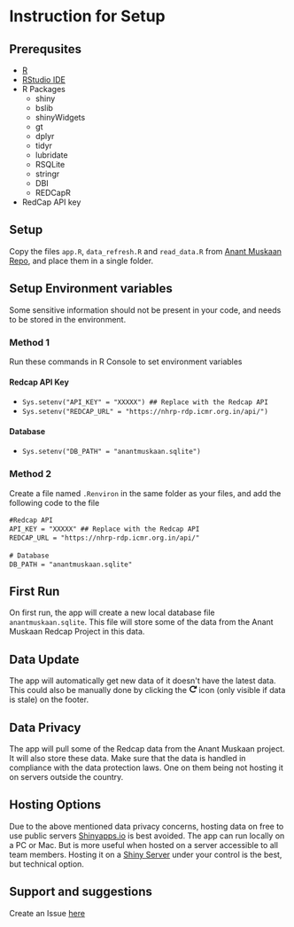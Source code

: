 # Instruction for Setup

## Prerequsites
- [R](https://www.r-project.org)
- [RStudio IDE](https://posit.co/products/open-source/rstudio/)
- R Packages
  - shiny
  - bslib
  - shinyWidgets
  - gt
  - dplyr
  - tidyr
  - lubridate
  - RSQLite
  - stringr
  - DBI
  - REDCapR
- RedCap API key

## Setup
Copy the files `app.R`, `data_refresh.R` and `read_data.R` from [Anant Muskaan Repo](https://github.com/ashwinikalantri/AnantMuskaan/), and place them in a single folder.


## Setup Environment variables
Some sensitive information should not be present in your code, and needs to be stored in the environment.

### Method 1

Run these commands in R Console to set environment variables

#### Redcap API Key
- `Sys.setenv("API_KEY" = "XXXXX") ## Replace with the Redcap API`
- `Sys.setenv("REDCAP_URL" = "https://nhrp-rdp.icmr.org.in/api/")`


#### Database
- `Sys.setenv("DB_PATH" = "anantmuskaan.sqlite")`

### Method 2

Create a file named `.Renviron` in the same folder as your files, and add the following code to the file
```
#Redcap API
API_KEY = "XXXXX" ## Replace with the Redcap API
REDCAP_URL = "https://nhrp-rdp.icmr.org.in/api/"

# Database
DB_PATH = "anantmuskaan.sqlite"
```

## First Run
On first run, the app will create a new local database file `anantmuskaan.sqlite`. This file will store some of the data from the Anant Muskaan Redcap Project in this data.

## Data Update
The app will automatically get new data of it doesn't have the latest data. This could also be manually done by clicking the ![](arrow-rotate-right.png) icon (only visible if data is stale) on the footer. 

## Data Privacy
The app will pull some of the Redcap data from the Anant Muskaan project. It will also store these data. Make sure that the data is handled in compliance with the data protection laws. One on them being not hosting it on servers outside the country.

## Hosting Options
Due to the above mentioned data privacy concerns, hosting data on free to use public servers [Shinyapps.io](https://www.shinyapps.io) is best avoided. The app can run locally on a PC or Mac. But is more useful when hosted on a server accessible to all team members. Hosting it on a [Shiny Server](https://posit.co/products/open-source/shiny-server/) under your control is the best, but technical option. 

## Support and suggestions
Create an Issue [here](https://github.com/ashwinikalantri/AnantMuskaan/issues)